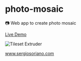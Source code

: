 # photo-mosaic
:camera: Web app to create photo mosaic

[Live Demo](https://sergiss.github.io/photo-collage/)

![Tileset Extruder](https://github.com/sergiss/photo-collage/blob/master/photo-collage.gif?raw=true)

www.sergiosoriano.com

